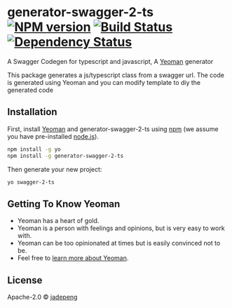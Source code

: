 # generator-swagger-2-ts [![NPM version][npm-image]][npm-url] [![Build Status][travis-image]][travis-url] [![Dependency Status][daviddm-image]][daviddm-url]
> 

A Swagger Codegen for typescript and javascript, A [Yeoman](http://yeoman.io) generator 

This package generates a js/typescript class from a swagger url. The code is generated using Yeoman and you can modify template to diy the generated code


## Installation

First, install [Yeoman](http://yeoman.io) and generator-swagger-2-ts using [npm](https://www.npmjs.com/) (we assume you have pre-installed [node.js](https://nodejs.org/)).

```bash
npm install -g yo
npm install -g generator-swagger-2-ts
```

Then generate your new project:

```bash
yo swagger-2-ts
```

## Getting To Know Yeoman

 * Yeoman has a heart of gold.
 * Yeoman is a person with feelings and opinions, but is very easy to work with.
 * Yeoman can be too opinionated at times but is easily convinced not to be.
 * Feel free to [learn more about Yeoman](http://yeoman.io/).

## License

Apache-2.0 © [jadepeng]()


[npm-image]: https://badge.fury.io/js/generator-swagger-2-ts.svg
[npm-url]: https://npmjs.org/package/generator-swagger-2-ts
[travis-image]: https://travis-ci.org/jadepeng/generator-swagger-2-ts.svg?branch=master
[travis-url]: https://travis-ci.org/jadepeng/generator-swagger-2-ts
[daviddm-image]: https://david-dm.org/jadepeng/generator-swagger-2-ts.svg?theme=shields.io
[daviddm-url]: https://david-dm.org/jadepeng/generator-swagger-2-ts
